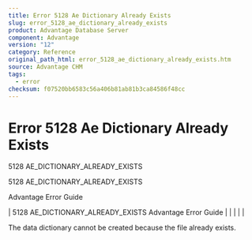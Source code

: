 ```yaml
---
title: Error 5128 Ae Dictionary Already Exists
slug: error_5128_ae_dictionary_already_exists
product: Advantage Database Server
component: Advantage
version: "12"
category: Reference
original_path_html: error_5128_ae_dictionary_already_exists.htm
source: Advantage CHM
tags:
  - error
checksum: f07520bb6583c56a406b81ab81b3ca84586f48cc
---
```


# Error 5128 Ae Dictionary Already Exists

5128 AE\_DICTIONARY\_ALREADY\_EXISTS

5128 AE\_DICTIONARY\_ALREADY\_EXISTS

Advantage Error Guide

| 5128 AE\_DICTIONARY\_ALREADY\_EXISTS  Advantage Error Guide |  |  |  |  |

The data dictionary cannot be created because the file already exists.

